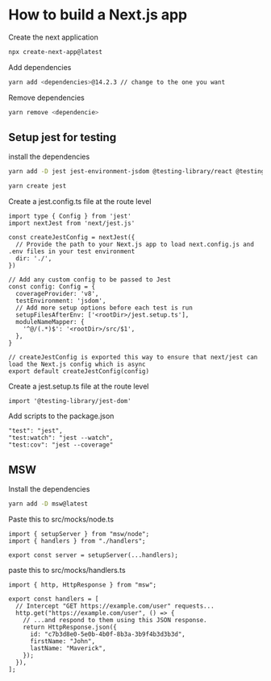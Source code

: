 # How to build a Next.js app

Create the next application

```bash
npx create-next-app@latest
```

Add dependencies

```bash
yarn add <dependencies>@14.2.3 // change to the one you want
```

Remove dependencies

```bash
yarn remove <dependencie>
```

## Setup jest for testing

install the dependencies

```bash
yarn add -D jest jest-environment-jsdom @testing-library/react @testing-library/dom @testing-library/jest-dom ts-node @types/jest @types/testing-library__jest-dom @testing-library/react-hooks
```

```bash
yarn create jest
```

Create a jest.config.ts file at the route level

```typescriptreact
import type { Config } from 'jest'
import nextJest from 'next/jest.js'

const createJestConfig = nextJest({
  // Provide the path to your Next.js app to load next.config.js and .env files in your test environment
  dir: './',
})

// Add any custom config to be passed to Jest
const config: Config = {
  coverageProvider: 'v8',
  testEnvironment: 'jsdom',
  // Add more setup options before each test is run
  setupFilesAfterEnv: ['<rootDir>/jest.setup.ts'],
  moduleNameMapper: {
    '^@/(.*)$': '<rootDir>/src/$1',
  },
}

// createJestConfig is exported this way to ensure that next/jest can load the Next.js config which is async
export default createJestConfig(config)
```

Create a jest.setup.ts file at the route level

```typescriptreact
import '@testing-library/jest-dom'
```

Add scripts to the package.json

```typescriptreact
"test": "jest",
"test:watch": "jest --watch",
"test:cov": "jest --coverage"
```

## MSW

Install the dependencies

```bash
yarn add -D msw@latest
```

Paste this to src/mocks/node.ts

```tsx
import { setupServer } from "msw/node";
import { handlers } from "./handlers";

export const server = setupServer(...handlers);
```

paste this to src/mocks/handlers.ts

```tsx
import { http, HttpResponse } from "msw";

export const handlers = [
  // Intercept "GET https://example.com/user" requests...
  http.get("https://example.com/user", () => {
    // ...and respond to them using this JSON response.
    return HttpResponse.json({
      id: "c7b3d8e0-5e0b-4b0f-8b3a-3b9f4b3d3b3d",
      firstName: "John",
      lastName: "Maverick",
    });
  }),
];
```
